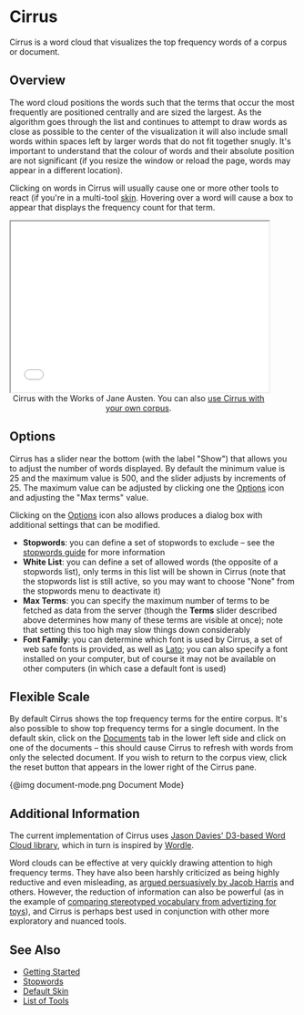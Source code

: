 # Cirrus

Cirrus is a word cloud that visualizes the top frequency words of a corpus or document.

## Overview

The word cloud positions the words such that the terms that occur the most frequently are positioned centrally and are sized the largest. As the algorithm goes through the list and continues to attempt to draw words as close as possible to the center of the visualization it will also include small words within spaces left by larger words that do not fit together snugly. It's important to understand that the colour of words and their absolute position are not significant (if you resize the window or reload the page, words may appear in a different location).

Clicking on words in Cirrus will usually cause one or more other tools to react (if you're in a multi-tool [skin](#!/guide/skins). Hovering over a word will cause a box to appear that displays the frequency count for that term.

<iframe src="../tool/Cirrus/?corpus=austen&subtitle=The+Works+of+Jane+Austen" style="width: 90%; height: 300px;"></iframe>
<div style="width: 90%; text-align: center; margin-bottom: 1em;">Cirrus with the Works of Jane Austen. You can also <a href="../?view=Cirrus" target="_blank">use Cirrus with your own corpus</a>.</div>

## Options

Cirrus has a slider near the bottom (with the label "Show") that allows you to adjust the number of words displayed. By default the minimum value is 25 and the maximum value is 500, and the slider adjusts by increments of 25. The maximum value can be adjusted by clicking one the [Options](#!/guide/options) icon and adjusting the "Max terms" value.

Clicking on the [Options](#!/guide/options) icon also allows produces a dialog box with additional settings that can be modified.

- **Stopwords**: you can define a set of stopwords to exclude – see the [stopwords guide](#!/guide/stopwords) for more information
- **White List**: you can define a set of allowed words (the opposite of a stopwords list), only terms in this list will be shown in Cirrus (note that the stopwords list is still active, so you may want to choose "None" from the stopwords menu to deactivate it)
- **Max Terms**: you can specify the maximum number of terms to be fetched as data from the server (though the **Terms** slider described above determines how many of these terms are visible at once); note that setting this too high may slow things down considerably
- **Font Family**: you can determine which font is used by Cirrus, a set of web safe fonts is provided, as well as [Lato](http://www.latofonts.com/); you can also specify a font installed on your computer, but of course it may not be available on other computers (in which case a default font is used)

## Flexible Scale

By default Cirrus shows the top frequency terms for the entire corpus. It's also possible to show top frequency terms for a single document. In the default skin, click on the [Documents](#!/guide/documents) tab in the lower left side and click on one of the documents – this should cause Cirrus to refresh with words from only the selected document. If you wish to return to the corpus view, click the reset button that appears in the lower right of the Cirrus pane.

{@img document-mode.png Document Mode}

## Additional Information

The current implementation of Cirrus uses [Jason Davies' D3-based Word Cloud library](https://github.com/jasondavies/d3-cloud), which in turn is inspired by [Wordle](http://www.wordle.net/).

Word clouds can be effective at very quickly drawing attention to high frequency terms. They have also been harshly criticized as being highly reductive and even misleading, as [argued persuasively by Jacob Harris](http://www.niemanlab.org/2011/10/word-clouds-considered-harmful/) and others. However, the reduction of information can also be powerful (as in the example of [comparing stereotyped vocabulary from advertizing for toys](http://www.achilleseffect.com/2011/03/word-cloud-how-toy-ad-vocabulary-reinforces-gender-stereotypes/)), and Cirrus is perhaps best used in conjunction with other more exploratory and nuanced tools.

## See Also

- [Getting Started](#!/guide/start)
- [Stopwords](#!/guide/stopwords)
- [Default Skin](#!/guide/skins-section-default-skin)
- [List of Tools](#!/guide/tools)
